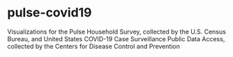 # pulse-covid19
Visualizations for the Pulse Household Survey, collected by the U.S. Census Bureau, and United States COVID-19 Case Surveillance Public Data Access, collected by the Centers for Disease Control and Prevention
